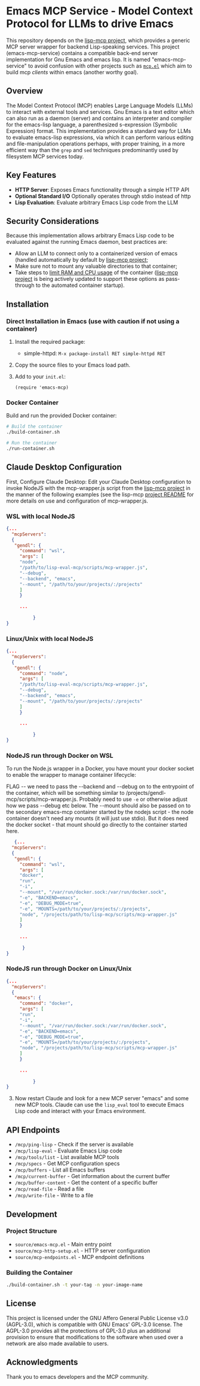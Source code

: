 # Emacs MCP Service - Model Context Protocol for LLMs to drive Emacs

This repository depends on the [lisp-mcp
project](https://github.com/gendl/lisp-mcp), which provides a generic
MCP server wrapper for backend Lisp-speaking services. This project
(emacs-mcp-service) contains a compatible back-end server
implementation for Gnu Emacs and emacs lisp. It is named
"emacs-mcp-service" to avoid confusion with other projects such as
[`mcp.el`](https://github.com/lizqwerscott/mcp.el) which aim to build
mcp _clients_ within emacs (another worthy goal).


## Overview

The Model Context Protocol (MCP) enables Large Language Models (LLMs)
to interact with external tools and services. Gnu Emacs is a text
editor which can also run as a daemon (server) and contains an
interpreter and compiler for the emacs-lisp language, a parenthesized
s-expression (Symbolic Expression) format. This implementation
provides a standard way for LLMs to evaluate emacs-lisp expressions,
via which it can perform various editing and file-manipulation
operations perhaps, with proper training, in a more efficient way than
the `grep` and `sed` techniques predominantly used by filesystem MCP
services today.

## Key Features

- **HTTP Server**: Exposes Emacs functionality through a simple HTTP API
- **Optional Standard I/O** Optionally operates through stdio instead of http
- **Lisp Evaluation**: Evaluate arbitrary Emacs Lisp code from the LLM

## Security Considerations

Because this implementation allows arbitrary Emacs Lisp code to be
evaluated against the running Emacs daemon, best practices are:

- Allow an LLM to connect only to a containerized version of emacs
  (handled automatically by default by [lisp-mcp
  project](https://github.com/gendl/lisp-mcp);
- Make sure not to mount any valuable directories to that container;
- Take steps to [limit RAM and CPU
  usage](https://docs.docker.com/engine/containers/resource_constraints/)
  of the container ([lisp-mcp
  project](https://github.com/gendl/lisp-mcp) is being actively
  updated to support these options as pass-through to the automated
  container startup).


## Installation

### Direct Installation in Emacs (use with caution if not using a container)

1. Install the required package:
   - simple-httpd: `M-x package-install RET simple-httpd RET`

2. Copy the source files to your Emacs load path.

3. Add to your `init.el`:
   ```elisp
   (require 'emacs-mcp)
   ```

### Docker Container

Build and run the provided Docker container:

```bash
# Build the container
./build-container.sh

# Run the container
./run-container.sh
```

## Claude Desktop Configuration

First, Configure Claude Desktop: Edit your Claude Desktop
   configuration to invoke NodeJS with the mcp-wrapper.js script from
   the [lisp-mcp project](https://github.com/gendl/lisp-mcp) in the
   manner of the following examples (see the lisp-mcp [project
   README](https://github.com/gendl/lisp-mcp/README.md) for more
   details on use and configuration of mcp-wrapper.js.


### WSL with local NodeJS
   
   ```json
   {...
     "mcpServers":
	 {
      "gendl": {
	    "command": "wsl",
	    "args": [
		"node",
		"/path/to/lisp-eval-mcp/scripts/mcp-wrapper.js",
		"--debug",
		"--backend", "emacs",
		"--mount", "/path/to/your/projects/:/projects"
	    ]
		}
		
		...
		
			 }
   }
   
   ```

### Linux/Unix with local NodeJS
   
   ```json
   {...
     "mcpServers":
	 {
      "gendl": {
	    "command": "node",
	    "args": [
		"/path/to/lisp-eval-mcp/scripts/mcp-wrapper.js",
		"--debug",
		"--backend", "emacs",
		"--mount", "/path/to/your/projects/:/projects"
	    ]
		}
		
		...
		
			 }
   }
   
   ```

### NodeJS run through Docker on WSL

To run the Node.js wrapper in a Docker, you have mount your docker
socket to enable the wrapper to manage container lifecycle:

FLAG -- we need to pass the --backend and --debug on to the entrypoint
of the container, which will be something similar to
/projects/gendl-mcp/scripts/mcp-wrapper.js. Probably need to use `-e`
or otherwise adjust how we pass --debug etc below. The --mount should
also be passed on to the secondary emacs-mcp container started by the
nodejs script - the node container doesn't need any mounts (it will
just use stdio). But it does need the docker socket - that mount
should go directly to the container started here. 

   ```json
      {...
     "mcpServers":
	 {
      "gendl": {
	    "command": "wsl", 
	    "args": [
		"docker",
		"run",
		"-i",
	    "--mount", "/var/run/docker.sock:/var/run/docker.sock",		
		"-e", "BACKEND=emacs",
		"-e", "DEBUG_MODE=true",
		"-e", "MOUNTS=/path/to/your/projects/:/projects",
		"node", "/projects/path/to/lisp-mcp/scripts/mcp-wrapper.js"
	    ]
		}
		
		...
		
		 }
   }
   
   ```
   
### NodeJS run through Docker on Linux/Unix

   ```json
   {...
     "mcpServers":
	 {
      "emacs": {
	    "command": "docker",
	    "args": [
		"run",
		"-i",
	    "--mount", "/var/run/docker.sock:/var/run/docker.sock",		
		"-e", "BACKEND=emacs",
		"-e", "DEBUG_MODE=true",
		"-e", "MOUNTS=/path/to/your/projects/:/projects",
		"node", "/projects/path/to/lisp-mcp/scripts/mcp-wrapper.js"
	    ]
		}
		
		...
		
			 }
   }
   
   ```


3. Now restart Claude and look for a new MCP server "emacs" and some
   new MCP tools.  Claude can use the `lisp_eval` tool to execute
   Emacs Lisp code and interact with your Emacs environment.

## API Endpoints

- `/mcp/ping-lisp` - Check if the server is available
- `/mcp/lisp-eval` - Evaluate Emacs Lisp code
- `/mcp/tools/list` - List available MCP tools
- `/mcp/specs` - Get MCP configuration specs
- `/mcp/buffers` - List all Emacs buffers
- `/mcp/current-buffer` - Get information about the current buffer
- `/mcp/buffer-content` - Get the content of a specific buffer
- `/mcp/read-file` - Read a file
- `/mcp/write-file` - Write to a file

## Development

### Project Structure

- `source/emacs-mcp.el` - Main entry point
- `source/mcp-http-setup.el` - HTTP server configuration
- `source/mcp-endpoints.el` - MCP endpoint definitions

### Building the Container

```bash
./build-container.sh -t your-tag -n your-image-name
```

## License

This project is licensed under the GNU Affero General Public License v3.0 (AGPL-3.0), which is compatible with GNU Emacs' GPL-3.0 license. The AGPL-3.0 provides all the protections of GPL-3.0 plus an additional provision to ensure that modifications to the software when used over a network are also made available to users.

## Acknowledgments

Thank you to emacs developers and the MCP community.
